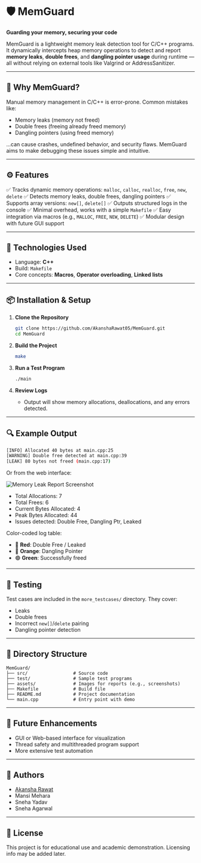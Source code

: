 # 🛡️ MemGuard

**Guarding your memory, securing your code**

MemGuard is a lightweight memory leak detection tool for C/C++ programs. It dynamically intercepts heap memory operations to detect and report **memory leaks**, **double frees**, and **dangling pointer usage** during runtime — all without relying on external tools like Valgrind or AddressSanitizer.

---

## 🧠 Why MemGuard?

Manual memory management in C/C++ is error-prone. Common mistakes like:

* Memory leaks (memory not freed)
* Double frees (freeing already freed memory)
* Dangling pointers (using freed memory)

...can cause crashes, undefined behavior, and security flaws. MemGuard aims to make debugging these issues simple and intuitive.

---

## ⚙️ Features

✅ Tracks dynamic memory operations: `malloc`, `calloc`, `realloc`, `free`, `new`, `delete`
✅ Detects memory leaks, double frees, dangling pointers
✅ Supports array versions: `new[]`, `delete[]`
✅ Outputs structured logs in the console
✅ Minimal overhead, works with a simple `Makefile`
✅ Easy integration via macros (e.g., `MALLOC`, `FREE`, `NEW`, `DELETE`)
✅ Modular design with future GUI support

---

## 🧰 Technologies Used

* Language: **C++**
* Build: `Makefile`
* Core concepts: **Macros**, **Operator overloading**, **Linked lists**

---

## 📦 Installation & Setup

1. **Clone the Repository**

   ```bash
   git clone https://github.com/AkanshaRawat05/MemGuard.git
   cd MemGuard
   ```

2. **Build the Project**

   ```bash
   make
   ```

3. **Run a Test Program**

   ```bash
   ./main
   ```

4. **Review Logs**

   * Output will show memory allocations, deallocations, and any errors detected.

---

## 🔍 Example Output

```bash
[INFO] Allocated 40 bytes at main.cpp:25
[WARNING] Double free detected at main.cpp:39
[LEAK] 80 bytes not freed (main.cpp:17)
```

Or from the web interface:

![Memory Leak Report Screenshot](assets/report-screenshot.png)

* Total Allocations: 7
* Total Frees: 6
* Current Bytes Allocated: 4
* Peak Bytes Allocated: 44
* Issues detected: Double Free, Dangling Ptr, Leaked

Color-coded log table:

* 🔴 **Red**: Double Free / Leaked
* 🗾 **Orange**: Dangling Pointer
* 🟢 **Green**: Successfully freed

---

## 🧪 Testing

Test cases are included in the `more_testcases/` directory. They cover:

* Leaks
* Double frees
* Incorrect `new[]`/`delete` pairing
* Dangling pointer detection

---

## 📁 Directory Structure

```
MemGuard/
├── src/                 # Source code
├── test/                # Sample test programs
├── assets/              # Images for reports (e.g., screenshots)
├── Makefile             # Build file
├── README.md            # Project documentation
└── main.cpp             # Entry point with demo
```

---

## 🚀 Future Enhancements

* GUI or Web-based interface for visualization
* Thread safety and multithreaded program support
* More extensive test automation

---

## 👥 Authors

* [Akansha Rawat](mailto:akansha8230@gmail.com)
* Mansi Mehara
* Sneha Yadav
* Sneha Agarwal

---

## 📄 License

This project is for educational use and academic demonstration. Licensing info may be added later.
